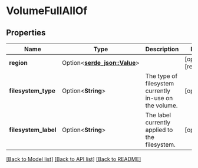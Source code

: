 # VolumeFullAllOf

## Properties

Name | Type | Description | Notes
------------ | ------------- | ------------- | -------------
**region** | Option<[**serde_json::Value**](serde_json::Value.md)> |  | [optional][readonly]
**filesystem_type** | Option<**String**> | The type of filesystem currently in-use on the volume. | [optional]
**filesystem_label** | Option<**String**> | The label currently applied to the filesystem. | [optional]

[[Back to Model list]](../README.md#documentation-for-models) [[Back to API list]](../README.md#documentation-for-api-endpoints) [[Back to README]](../README.md)


